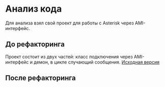 # Анализ кода

Для анализа взял свой проект для работы с Asterisk через AMI-интерфейс.

## До рефакторинга

Проект состоит из двух частей: класс подключения через AMI-интерфейс и демон, в цикле случающий сообщения.
[Исходная версия](old)

## После рефакторинга
